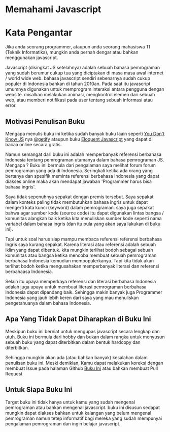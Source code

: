 # Memahami Javascript

# Kata Pengantar

Jika anda seorang programmer, ataupun anda seorang mahasiswa TI (Teknik Informatika), mungkin anda pernah dengar atau bahkan menggunakan javascript.

Javascript (disingkat JS setelahnya) adalah sebuah bahasa pemrograman yang sudah berumur cukup tua yang diciptakan di masa masa awal internet / world wide web.
bahasa javascript sendiri sebenarnya sudah cukup populer di Indonesia bahkan di tahun 2010an.
Pada saat itu javascript umumnya digunakan untuk memprogram interaksi antara pengguna dengan website. misalkan melakukan animasi, mengkontrol elemen dari sebuah web, atau memberi notifikasi pada user tentang sebuah informasi atau error.

## Motivasi Penulisan Buku

Mengapa menulis buku ini ketika sudah banyak buku laain seperti [You Don't Know JS](https://github.com/getify/You-Dont-Know-JS) nya [@getify](https://github.com/getify) ataupun buku [Eloquent Javascript](https://eloquentjavascript.net/) yang dapat di bacaa online secara gratis.

Namun semangat dari buku ini adalah memperbanyak referensi berbahasa Indonesia tentang pemrograman utamanya dalam bahasa pemrograman JS.
Mengapa ? Buku ini bermula dari pengalaman saya melihat forum forum pemrograman yang ada di Indonesia. Seringkali ketika ada orang yang bertanya dan spesifik meminta referensi berbahasa Indonesia yang dapat diakses online maka akan mendapat jawaban 'Programmer harus bisa bahasa ingris'.

Saya tidak sepenuhnya sepakat dengan premis tersebut. Saya sepakat dalam konteks paling tidak membutuhkan bahasa ingris untuk dapat mengerti kata kunci (keyword) dalam pemrograman. saya juga sepakat bahwa agar sumber kode (source code) itu dapat digunakan lintas bangsa / komunitas alangkah baik ketika kita menuliskan sumber kode seperti nama variabel dalam bahasa ingris (dan itu pula yang akan saya lakukan di buku ini).

Tapi untuk soal harus siap mampu membaca referensi referensi berbahasa Ingris saya kurang sepakat. Karena literasi atau referensi adalah sebuah iklim yang dapat dibentuk. kita mungkin terlihat bodoh sebagai sebuah komunitas atau bangsa ketika mencoba membuat sebuah pemrograman berbahasa Indonesia kemudian mempopulerkanya. Tapi kita tidak akan terlihat bodoh ketika mengusahakan memperbanyak literasi dan referensi berbahaasa Indonesia.

Selain itu upaya memperkaya referensi dan literasi berbahasa Indonesia adalah juga upaya untuk membuat literasi pemrograman berbahasa Indonesia dapat dipandang baik. Sehingga makin banyak juga Programmer Indonesia yang jauh lebih keren dari saya yang mau menuliskan pengetahuanya dalam bahasa Indonesia.

## Apa Yang Tidak Dapat Diharapkan di Buku Ini

Meskipun buku ini berniat untuk mengupas javascript secara lengkap dan utuh. Buku ini bermula dari hobby dan bukan dalam rangka untuk menyusun sebuah buku yang dapat diterbitkan dalam bentuk hardcopy dan diterbitkan.

Sehingga mungkin akan ada (atau bahkan banyak) kesalahan dalam penulisan buku ini. Meski demikian, Kamu dapat melakukan koreksi dengan membuat Issue pada halaman Github [Buku Ini](https://github.com/hanipcode/buku-memahami-javascript) atau bahkan membuat Pull Request

## Untuk Siapa Buku Ini

Target buku ini tidak hanya untuk kamu yang sudah mengenal pemrograman atau bahkan mengenal javascript. buku ini disusun sedapat mungkin dapat diakses bahkan untuk kalangan yang belum mengenal pemrograman namun tetep informatif bagi mereka yang sudah mempunyai pengalaman pemrograman dan ingin belajar javascript.
